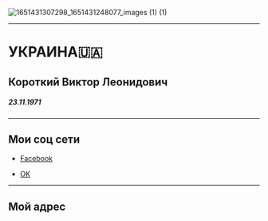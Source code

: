 ![1651431307298_1651431248077_images (1) (1)](https://user-images.githubusercontent.com/108808767/177547614-3b96ad63-0714-46f0-a052-789008da265b.jpeg)
<hr />
<html lang="en">
 <body>
 <meta charset="UTF-8">
 <h1>УКРАИНА🇺🇦</h1>
 <h2>Короткий Виктор Леонидович</h2>
 <h5>23.11.1971</h5>
<hr />
 <h2>Мои соц сети</h2>
 <ul>
  <li><a href="https://facebook.com/"target="_blank">Facebook</a></li></ul>
 <ul>
  <li><a href="https://onoklassniki.com/"target="_blank">OK</a></li></ul>
<hr />
 <h2>Мой адрес</h2>
 
 
 
 

 




 





 
  
